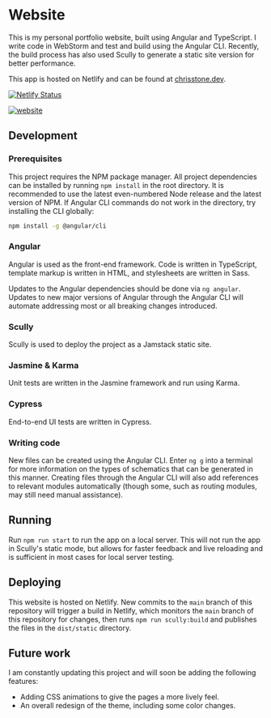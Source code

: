 # Website

This is my personal portfolio website, built using Angular and TypeScript. I write code in WebStorm and test and build
using the Angular CLI. Recently, the build process has also used Scully to generate a static site version for better
performance.

This app is hosted on Netlify and can be found at [chrisstone.dev](https://chrisstone.dev).

[![Netlify Status](https://api.netlify.com/api/v1/badges/1787925d-7a4c-499d-b6d0-a5058b10261b/deploy-status)](https://app.netlify.com/sites/chrisstonedev/deploys)

[![website](https://img.shields.io/endpoint?url=https://dashboard.cypress.io/badge/simple/6c7evw/main&style=flat&logo=cypress)](https://dashboard.cypress.io/projects/6c7evw/runs)

## Development

### Prerequisites

This project requires the NPM package manager. All project dependencies can be installed by running `npm install` in the
root directory. It is recommended to use the latest even-numbered Node release and the latest version of NPM. If Angular
CLI commands do not work in the directory, try installing the CLI globally:

```bash
npm install -g @angular/cli
```

### Angular

Angular is used as the front-end framework. Code is written in TypeScript, template markup is written in HTML, and
stylesheets are written in Sass.

Updates to the Angular dependencies should be done via `ng angular`. Updates to new major versions of Angular through
the Angular CLI will automate addressing most or all breaking changes introduced.

### Scully

Scully is used to deploy the project as a Jamstack static site.

### Jasmine & Karma

Unit tests are written in the Jasmine framework and run using Karma.

### Cypress

End-to-end UI tests are written in Cypress.

### Writing code

New files can be created using the Angular CLI. Enter `ng g` into a terminal for more information on the types of
schematics that can be generated in this manner. Creating files through the Angular CLI will also add references to
relevant modules automatically (though some, such as routing modules, may still need manual assistance).

## Running

Run `npm run start` to run the app on a local server. This will not run the app in Scully's static mode, but allows for
faster feedback and live reloading and is sufficient in most cases for local server testing.

## Deploying

This website is hosted on Netlify. New commits to the `main` branch of this repository will trigger a build in Netlify,
which monitors the `main` branch of this repository for changes, then runs `npm run scully:build` and publishes the
files in the `dist/static` directory.

## Future work

I am constantly updating this project and will soon be adding the following features:

* Adding CSS animations to give the pages a more lively feel.
* An overall redesign of the theme, including some color changes.
